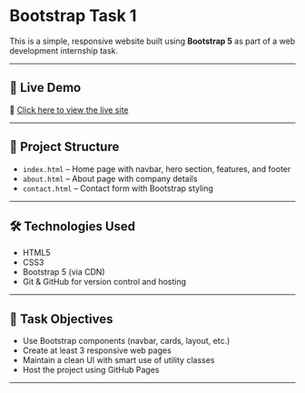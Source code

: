 #  Bootstrap Task 1

This is a simple, responsive website built using **Bootstrap 5** as part of a web development internship task.

---

## 🚀 Live Demo

🔗 [Click here to view the live site](https://yourusername.github.io/bootstrap-task1/)

---

## 📁 Project Structure

- `index.html` – Home page with navbar, hero section, features, and footer
- `about.html` – About page with company details
- `contact.html` – Contact form with Bootstrap styling

---

## 🛠️ Technologies Used

- HTML5  
- CSS3  
- Bootstrap 5 (via CDN)  
- Git & GitHub for version control and hosting

---

## 📌 Task Objectives

- Use Bootstrap components (navbar, cards, layout, etc.)
- Create at least 3 responsive web pages
- Maintain a clean UI with smart use of utility classes
- Host the project using GitHub Pages

---


